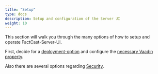 ```yaml
---
title: "Setup"
type: docs
description: Setup and configuration of the Server UI
weight: 10
---
```


This section will walk you through the many options of how to setup and operate FactCast-Server-UI.

First, decide for a [deployment-option](deployment-options) and configure the [necessary Vaadin property](properties).

Also there are several options regarding [Security](security).
